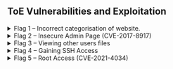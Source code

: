 ## ToE Vulnerabilities and Exploitation

<details>
<summary> Flag 1 – Incorrect categorisation of website. </summary>
<p><p/>
To begin, using the output of the initial nmap scan as a base, it is known the ToE has an open port 80. Port 80 is used by HTTP and is the default network port used to send and receive unencrypted web pages. This alludes to the fact this ToE has a webserver running off this IP address.<br/>


HTTP does not use any form of encryption or certificates to secure it unlike port 443, ‘HTTPS’, so remains historically one of the most probed ports on the Internet and will form the basis of this ethical hack.


Within the website, accessed by putting the IP of the ToE into the URL bar, are messages posted by each user, all with categories set. It would appear if the category is not set it defaults to ‘uncategorised’ which if accessed can allow you to see messages you are potentially not authorised to see as seen below:

<p align="center">
  <img src="https://user-images.githubusercontent.com/66912443/185343935-6524d0de-03e4-4fc7-aa79-54b8840f9e14.png">
</p>

</details>

<details>
<summary> Flag 2 – Insecure Admin Page (CVE-2017-8917) </summary>
<p><p/>
Navigating to the directory ‘/administrator/’ found from a guess of common admin login directories, it is clear the site is running their content management system (CMS) using the web application ‘joomla!’.

<p align="center">
  <img src="https://user-images.githubusercontent.com/66912443/185345885-c1d4419b-2263-46d1-a73b-c3d02f66ac07.png">
</p>
  
 All joomla web pages after version 1.6.0 store their version number in an xml file accessible through the URL seen below:
  
  ```http://www.[thejoomlawebsite].com/administrator/manifests/files/joomla.xml```
  
  This is a major step in determining whether the page has any exploitable vulnerabilities as running out-of-date versions without the latest patches leaves the website open to attack.
  
  <p align="center">
  <img src="https://user-images.githubusercontent.com/66912443/185346752-72464ffc-ab94-4e31-b9c2-c2df1c334a40.png">
</p>

  On this same page, viewing the page source exposes the version number of joombla as “3.7.0”.
  
  Now that the version number is revealed it narrows down the vulnerabilities that are possible to exploit for this specific version of ‘joombla’. For this example, exploit CVE-2017-8917 was used, an SQL injection attack that allows attackers to execute arbitrary SQL commands via unspecified vectors.
  
Using the base of a command found on the exploit database website:

  ``` sqlmap -u "http://localhost/index.php?option=com_fields&view=fields&layout=modal&list[fullordering]=updatexml" --risk=3 --level=5 --random-agent --dbs -p list[fullordering] ```

  ‘sqlmap’ was loaded with the relevant ip for the ToE. When run, this spat out the database names of the DBMS that was being run revealing two databases 
  
From the two databases revealed from the previous command, ‘joombla’ was chosen to be targeted as it sounds like it would hold information of greater value than the alternative. Using this database as a target, the below command is used to dump all the information about the tables within the database as it can within the CLI. This includes a table known as “__users”, which as will be seen will be essential for grabbing user data.
  
  ![image](https://user-images.githubusercontent.com/66912443/185354231-da7dbec7-a5ee-494c-82e4-8811c6689c6a.png)
![image](https://user-images.githubusercontent.com/66912443/185354297-52d25268-f01e-4643-b508-32e2afc44c35.png)

 Running the program again, but specifically looking for that aforementioned table provides a more detailed view of what is going on inside. This leaves an output with 3 users, with now exposed emails. As the emails are not encrypted all that needs to be cracked is the passwords.
  
  The hashed passwords are put into a text document to be cracked by john. Using the beginning ID ‘$2y$’ it can be determined the passwords are encrypted using blowfish.
  
  <p align="center">
  <img src="https://user-images.githubusercontent.com/66912443/185355434-d25eb2a1-490a-47da-82ca-5ec0b1dfd68e.png">
</p>
  
  Now we have the hashes, a wordlist needs to be built to try crack them within reasonable time. To do this, the program ‘CeWl’ is used. The below command is used to set to crawl the website (via IP address) at a depth of 5 with a minimum character count of 3 and put each word found into a file called “passlist”.
  
  <p align="center">
  <img src="https://user-images.githubusercontent.com/66912443/185354999-ddf956fe-032d-4ecd-ac76-7bb005e22062.png">
</p>

  Now that a wordlist has been created, the program ‘john the ripper’ can be used to crack the hashes. Running the below command results in one hash getting successfully cracked and found to be the word “isaribi”. This belongs to the admin account ‘orga’, a super user .
  
   <p align="center">
  <img src="https://user-images.githubusercontent.com/66912443/185355739-f4954333-5cf6-40d4-a57a-39064d4417b2.png">
</p>

  To try and locate another password, john was run for a while without a password list, this cracked another hash revealing it to be the word “cookie”. This belongs to the admin account ‘Biscuit’.
  
  <p align="center">
  <img src="https://user-images.githubusercontent.com/66912443/185355946-c6a5beae-49b4-4571-b744-4080a334dc7e.png">
</p>
  
</details>

<details>
<summary> Flag 3 – Viewing other users files </summary>
  <p><p/>
  By leaving the home directory of ‘orga’ using “cd ..”, it is possible to see all other users that reside on this system. As seen below, under the acount ‘orga’ the user can change directory into another users home directory therefore allowing the viewing of all of their personal files. 
  
  <p align="center">
  <img src="https://user-images.githubusercontent.com/66912443/185356358-d4e77e28-d18e-42b8-b106-22a95c7539d8.png">
</p>

</details>

<details>
<summary> Flag 4 – Gaining SSH Access </summary>
<p><p/>
Using the username and password of the ‘super user’ account found in flag 2, it was possible to gain access to the ToE using remote ssh connection as the login for the CMS was the same as it was for ssh.

  
Username: orga@192.168.56.101  
Password: isaribi
  
  <p align="center">
  <img src="https://user-images.githubusercontent.com/66912443/185356872-4aea575b-5edd-43b9-8ef0-3af6ea979e50.png">
</p>
  
<p><p/>
Listing all directories gives the file “.Flag4”. Reading the contents gives the following:
  
  <p align="center">
  <img src="https://user-images.githubusercontent.com/66912443/185357491-4eeec548-70fa-46be-ab71-a15c4e40c0a5.png">
</p>

</details>

<details>
<summary>	Flag 5 – Root Access (CVE-2021-4034) </summary>
<p><p/>
The vulnerability chosen was ‘CVE-2021-4034’. This is a vulnerability of the ‘pkexec’ toolkit. This toolkit is dangerous enough as its purpose is to “allow unprivileged users to run commands as privileged users according to predefined policies”. This exploit makes use of this to cause an unauthorised local privilege escalation on the target machine.

Looking up the name in the ToE terminal confirms this toolkit is present.

<p align="center">
  <img src="https://user-images.githubusercontent.com/66912443/185359889-4333051e-6498-480f-8c5d-594106d1b9a8.png">
</p>

The exploit works by running the below script, created by Andris Raugulis on github. This script works as the version of pkexec on the ToE doesn't handle the calling parameters count correctly and ends trying to execute environment variables as commands. 

  <p align="center">
  <img src="https://user-images.githubusercontent.com/66912443/185360444-5032c5b2-32d4-4ff9-87df-1a16e49ba84d.png">
</p>
  
  On the ToE which is accessible through the ‘orga’ account, this is copied line for line and put in a file named ‘exploit.c’.
  
  Next step is to run the code with the following command, generating the executable ‘poc’:
  ![image](https://user-images.githubusercontent.com/66912443/185360620-66e12e7b-f856-4a84-bc8a-16c2e5d07484.png)
  ![image](https://user-images.githubusercontent.com/66912443/185360640-cf027a9b-4746-4f7c-9fcc-626c85c3e428.png)


  
</details>

